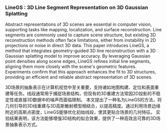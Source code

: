 ### LineGS : 3D Line Segment Representation on 3D Gaussian Splatting

Abstract representations of 3D scenes are essential in computer vision, supporting tasks like mapping, localization, and surface reconstruction. Line segments are commonly used to capture scene structure, but existing 3D reconstruction methods often face limitations, either from instability in 2D projections or noise in direct 3D data. This paper introduces LineGS, a method that integrates geometry-guided 3D line reconstruction with a 3D Gaussian splatting model to improve accuracy. By leveraging Gaussian point densities along scene edges, LineGS refines initial line segments, aligning them more closely with the scene's geometric features. Experiments confirm that this approach enhances the fit to 3D structures, providing an efficient and reliable abstract representation of 3D scenes.

3D场景的抽象表示在计算机视觉中至关重要，支持诸如地图构建、定位和表面重建等任务。线段通常用于捕捉场景结构，但现有的3D重建方法常因2D投影的不稳定性或直接3D数据中的噪声而面临限制。
本文提出了一种名为LineGS的方法，将几何引导的3D线重建与3D高斯散射模型相结合，以提高精度。通过利用场景边缘附近的高斯点密度，LineGS能够优化初始线段，使其更贴合场景的几何特征。
实验结果表明，该方法能够增强3D结构的拟合效果，提供了一种高效且可靠的3D场景抽象表示方式。
